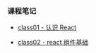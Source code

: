 ### 课程笔记

- [class01 - 认识 React](https://www.yuque.com/docs/share/7601e837-e2e1-4662-8a7e-7a19fe40013d) 

- [class02 - react 组件基础](https://www.yuque.com/docs/share/e913988f-7b69-45a7-bccb-5cd2eee6efc2)

